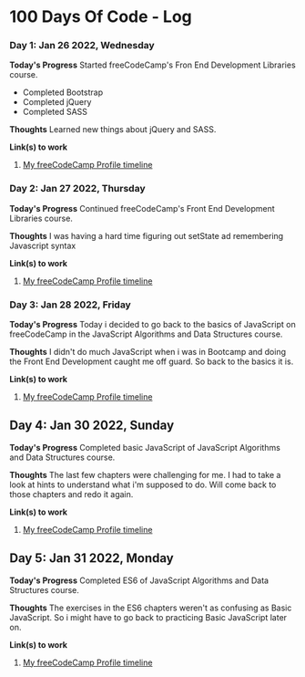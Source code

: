 # 100 Days Of Code - Log

### Day 1: Jan 26 2022, Wednesday

**Today's Progress**
Started freeCodeCamp's Fron End Development Libraries course.

- Completed Bootstrap
- Completed jQuery
- Completed SASS

**Thoughts** Learned new things about jQuery and SASS.

**Link(s) to work**

1. [My freeCodeCamp Profile timeline](https://www.freecodecamp.org/msjdtd)

### Day 2: Jan 27 2022, Thursday

**Today's Progress**
Continued freeCodeCamp's Front End Development Libraries course.

**Thoughts**
I was having a hard time figuring out setState ad remembering Javascript syntax

**Link(s) to work**

1. [My freeCodeCamp Profile timeline](https://www.freecodecamp.org/msjdtd)

### Day 3: Jan 28 2022, Friday

**Today's Progress**
Today i decided to go back to the basics of JavaScript on freeCodeCamp in the JavaScript Algorithms and Data Structures course.

**Thoughts**
I didn't do much JavaScript when i was in Bootcamp and doing the Front End Development caught me off guard. So back to the basics it is.

**Link(s) to work**

1. [My freeCodeCamp Profile timeline](https://www.freecodecamp.org/msjdtd)

## Day 4: Jan 30 2022, Sunday

**Today's Progress**
Completed basic JavaScript of JavaScript Algorithms and Data Structures course.

**Thoughts**
The last few chapters were challenging for me. I had to take a look at hints to understand what i'm supposed to do. Will come back to those chapters and redo it again.

**Link(s) to work**

1. [My freeCodeCamp Profile timeline](https://www.freecodecamp.org/msjdtd)

## Day 5: Jan 31 2022, Monday

**Today's Progress**
Completed ES6 of JavaScript Algorithms and Data Structures course.

**Thoughts**
The exercises in the ES6 chapters weren't as confusing as Basic JavaScript. So i might have to go back to practicing Basic JavaScript later on.

**Link(s) to work**

1. [My freeCodeCamp Profile timeline](https://www.freecodecamp.org/msjdtd)
